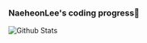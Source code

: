 ### NaeheonLee's coding progress👋

<!--
**NaeheonLee/NaeheonLee** is a ✨ _special_ ✨ repository because its `README.md` (this file) appears on your GitHub profile.




Here are some ideas to get you started:

- 🔭 I’m currently working on ...
- 🌱 I’m currently learning ...
- 👯 I’m looking to collaborate on ...
- 🤔 I’m looking for help with ...
- 💬 Ask me about ...
- 📫 How to reach me: ...
- 😄 Pronouns: ...
- ⚡ Fun fact: ...
-->

![Github Stats](https://github-readme-stats.vercel.app/api?username=NaeheonLee&show_icons=true)
<!--
![tonyrox22's solved.ac stats](https://github-readme-solvedac.hyp3rflow.vercel.app/api/?handle=tonyrox22)

### Still working on progress...

<!--
#### 2020.08~2020.12 goals & activities
 - 🌱 database(SQL) study
 - 🌱 Kotlin study 
 - 🌱 algorithm study 
 - 🌱 android(java) mentor & project
 - 🌱 C programing mentor
 - 🌱 AWS study
 - 🌱 Docker study

<!--
#### 2020.12~2020.3 goals & activities
 - 🌱 SQLD license
 - 🌱 AWS study group & license
 - 🌱 algorithm study 
 - 🌱 data structure mentor
 - 🌱 machine learning 

<!--
#### 2020.03~2021.02 goals & activities
- 🌱 

<!--
### language i can use
 - 💬  C, C++, Java, Python

<!--
### interesting field
 - 😄 database, sever develop, data management, AI, Machine Learning

<!--
- 🔭🌱👯🤔💬📫😄⚡ 
